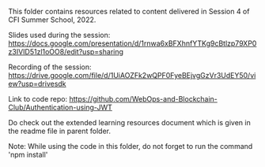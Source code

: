 This folder contains resources related to content delivered in Session 4 of CFI Summer School, 2022. 

Slides used during the session: https://docs.google.com/presentation/d/1rnwa6xBFXhnfYTKg9cBtlzp79XP0z3IVID51zl1oOO8/edit?usp=sharing

Recording of the session: https://drive.google.com/file/d/1UiAOZFk2wQPF0FyeBEjvgGzVr3UdEY50/view?usp=drivesdk

Link to code repo: https://github.com/WebOps-and-Blockchain-Club/Authentication-using-JWT

Do check out the extended learning resources document which is given in the readme file in parent folder. 


Note: While using the code in this folder, do not forget to run the command 'npm install'